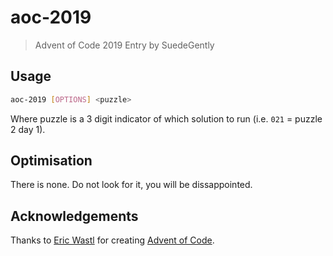 # aoc-2019
> Advent of Code 2019 Entry by SuedeGently

## Usage
```bash
aoc-2019 [OPTIONS] <puzzle>
```
Where puzzle is a 3 digit indicator of which solution to run (i.e. `021` = puzzle 2 day 1).

## Optimisation
There is none. Do not look for it, you will be dissappointed.

## Acknowledgements
Thanks to [Eric Wastl](http://was.tl/) for creating [Advent of Code](https://adventofcode.com/).